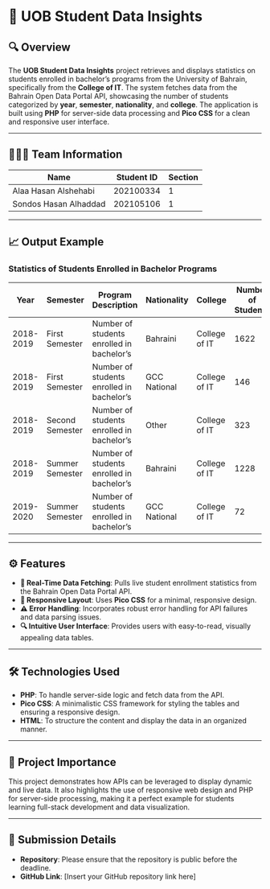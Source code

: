 # 🌟 UOB Student Data Insights

## 🔍 Overview
The **UOB Student Data Insights** project retrieves and displays statistics on students enrolled in bachelor’s programs from the University of Bahrain, specifically from the **College of IT**. The system fetches data from the Bahrain Open Data Portal API, showcasing the number of students categorized by **year**, **semester**, **nationality**, and **college**. The application is built using **PHP** for server-side data processing and **Pico CSS** for a clean and responsive user interface.

---

## 🧑‍🤝‍🧑 Team Information

| **Name**               | **Student ID** | **Section** |
|------------------------|----------------|-------------|
| Alaa Hasan Alshehabi   | 202100334      | 1           |
| Sondos Hasan Alhaddad  | 202105106      | 1           |

---

## 📈 Output Example

### **Statistics of Students Enrolled in Bachelor Programs**

| **Year**   | **Semester**     | **Program Description**                     | **Nationality** | **College**       | **Number of Students** |
|------------|------------------|---------------------------------------------|-----------------|-------------------|------------------------|
| 2018-2019  | First Semester   | Number of students enrolled in bachelor’s   | Bahraini        | College of IT     | 1622                   |
| 2018-2019  | First Semester   | Number of students enrolled in bachelor’s   | GCC National    | College of IT     | 146                    |
| 2018-2019  | Second Semester  | Number of students enrolled in bachelor’s   | Other           | College of IT     | 323                    |
| 2018-2019  | Summer Semester  | Number of students enrolled in bachelor’s   | Bahraini        | College of IT     | 1228                   |
| 2019-2020  | Summer Semester  | Number of students enrolled in bachelor’s   | GCC National    | College of IT     | 72                     |

---

## ⚙️ Features
- **🔄 Real-Time Data Fetching**: Pulls live student enrollment statistics from the Bahrain Open Data Portal API.
- **📱 Responsive Layout**: Uses **Pico CSS** for a minimal, responsive design.
- **⚠️ Error Handling**: Incorporates robust error handling for API failures and data parsing issues.
- **🔍 Intuitive User Interface**: Provides users with easy-to-read, visually appealing data tables.

---

## 🛠️ Technologies Used
- **PHP**: To handle server-side logic and fetch data from the API.
- **Pico CSS**: A minimalistic CSS framework for styling the tables and ensuring a responsive design.
- **HTML**: To structure the content and display the data in an organized manner.

---

## 🚀 Project Importance
This project demonstrates how APIs can be leveraged to display dynamic and live data. It also highlights the use of responsive web design and PHP for server-side processing, making it a perfect example for students learning full-stack development and data visualization.

---

## 📅 Submission Details
- **Repository**: Please ensure that the repository is public before the deadline.
- **GitHub Link**: [Insert your GitHub repository link here]

